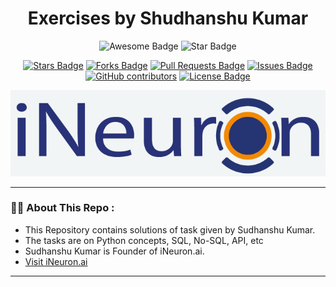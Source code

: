 <h1 align="center">Exercises by Shudhanshu Kumar</h1>
<div align="center">
<img src="https://cdn.rawgit.com/sindresorhus/awesome/d7305f38d29fed78fa85652e3a63e154dd8e8829/media/badge.svg" alt="Awesome Badge"/>
<!-- <img src="http://hits.dwyl.com/Shubham3023/Exercises-by-Shudhanshu-sir.svg" alt="Hits Badge"/> -->
<img src="https://img.shields.io/static/v1?label=%F0%9F%8C%9F&message=If%20Useful&style=style=flat&color=BC4E99" alt="Star Badge"/>
<br>

<a href="https://github.com/Shubham3023/Exercises-by-Shudhanshu-sir/stargazers"><img src="https://img.shields.io/github/stars/Shubham3023/Exercises-by-Shudhanshu-sir" alt="Stars Badge"/></a>
<a href="https://github.com/Shubham3023/Exercises-by-Shudhanshu-sir/network/members"><img src="https://img.shields.io/github/forks/Shubham3023/Exercises-by-Shudhanshu-sir" alt="Forks Badge"/></a>
<a href="https://github.com/Shubham3023/Exercises-by-Shudhanshu-sir/pulls"><img src="https://img.shields.io/github/issues-pr/Shubham3023/Exercises-by-Shudhanshu-sir" alt="Pull Requests Badge"/></a>
<a href="https://github.com/Shubham3023/Exercises-by-Shudhanshu-sir/issues"><img src="https://img.shields.io/github/issues/Shubham3023/Exercises-by-Shudhanshu-sir" alt="Issues Badge"/></a>
<a href="https://github.com/Shubham3023/Exercises-by-Shudhanshu-sir/graphs/contributors"><img alt="GitHub contributors" src="https://img.shields.io/github/contributors/Shubham3023/Exercises-by-Shudhanshu-sir?color=2b9348"></a>
<a href="https://github.com/Shubham3023/Exercises-by-Shudhanshu-sir/blob/master/LICENSE"><img src="https://img.shields.io/github/license/Shubham3023/Exercises-by-Shudhanshu-sir?color=2b9348" alt="License Badge"/></a>

<img alt="Task Repo" src="https://github.com/Shubham3023/Exercises-by-Shudhanshu-sir/blob/main/ineuron.png"> </img>
</div>
  
---

### :man_technologist: About This Repo :
 
- This Repository contains solutions of task given by Sudhanshu Kumar.
- The tasks are on Python concepts, SQL, No-SQL, API, etc
- Sudhanshu Kumar is Founder of iNeuron.ai.
- [Visit iNeuron.ai](https://ineuron.ai/)

---
